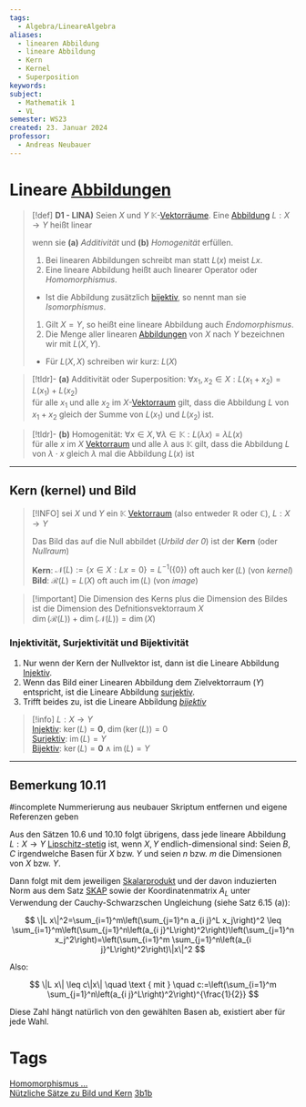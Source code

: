```yaml
---
tags:
  - Algebra/LineareAlgebra
aliases:
  - linearen Abbildung
  - lineare Abbildung
  - Kern
  - Kernel
  - Superposition
keywords: 
subject:
  - Mathematik 1
  - VL
semester: WS23
created: 23. Januar 2024
professor:
  - Andreas Neubauer
---
```

 

# Lineare [Abbildungen](Algebra/Abbild.md)

> [!def] **D1 - LINA)** Seien $X$ und $Y$ $\mathbb{K}$-[Vektorräume](Algebra/Vektorraum.md). Eine [Abbildung](Algebra/Abbild.md) $L: X \rightarrow Y$ heißt linear
> 
> wenn sie **(a)** *Additivität* und **(b)** *Homogenität* erfüllen.
> 
> 1. Bei linearen Abbildungen schreibt man statt $L(x)$ meist $L x$.
> 2. Eine lineare Abbildung heißt auch linearer Operator oder *Homomorphismus*.
> 	- Ist die Abbildung zusätzlich [bijektiv](Algebra/Abbild.md), so nennt man sie *Isomorphismus*.
> 1. Gilt $X=Y$, so heißt eine lineare Abbildung auch *Endomorphismus*.
> 2. Die Menge aller linearen [Abbildungen](Algebra/Abbild.md) von $X$ nach $Y$ bezeichnen wir mit $L(X, Y)$.
> 	- Für $L(X, X)$ schreiben wir kurz: $L(X)$

> [!tldr]- **(a)** Additivität oder Superposition: $\forall x_1, x_2 \in X: L\left(x_1+x_2\right)=L\left(x_1\right)+L\left(x_2\right)$  
> für alle $x_{1}$ und alle $x_{2}$ im $X$-[Vektorraum](Algebra/Vektorraum.md) gilt, dass die Abbildung $L$ von $x_{1}+x_{2}$ gleich der Summe von $L(x_{1})$ und $L(x_{2})$ ist.

> [!tldr]- **(b)** Homogenität: $\forall x \in X, \forall \lambda \in \mathbb{K}: L(\lambda x)=\lambda L(x)$  
> für alle $x$ im $X$ [Vektorraum](Algebra/Vektorraum.md) und alle $\lambda$ aus $\mathbb{K}$ gilt, dass die Abbildung $L$ von $\lambda \cdot x$ gleich $\lambda$ mal die Abbildung $L(x)$ ist

---

## Kern (kernel) und Bild

> [!INFO] sei $X$ und $Y$ ein $\mathbb{K}$ [Vektorraum](Algebra/Vektorraum.md) (also entweder $\mathbb{R}$ oder $\mathbb{C}$), $L: X \to Y$
> 
> Das Bild das auf die Null abbildet (*Urbild der $0$*) ist der **Kern** (oder *Nullraum*) 
>  
> **Kern**: $\mathcal{N}(L):=\{x \in X: L x=0\}=L^{-1}(\{0\})$ oft auch $\operatorname{ker}(L)$ (von *kernel*)
> **Bild**: $\mathcal{R}(L)= L(X)$ oft auch $\operatorname{im}(L)$ (von *image*)

>[!important] Die Dimension des Kerns plus die Dimension des Bildes ist die Dimension des Defnitionsvektorraum $X$  
> $\operatorname{dim}(\mathcal{R}(L))+\operatorname{dim}(\mathcal{N}(L))=\operatorname{dim}(X)$  

### Injektivität, Surjektivität und Bijektivität

1. Nur wenn der Kern der Nullvektor ist, dann ist die Lineare Abbildung [Injektiv](Algebra/Abbild.md).
2. Wenn das Bild einer Linearen Abbildung dem Zielvektorraum ($Y$) entspricht, ist die Lineare Abbildung [surjektiv](Algebra/Abbild.md).
3. Trifft beides zu, ist die Lineare Abbildung *[bijektiv](Algebra/Abbild.md)* 

> [!info] $L: X \to Y$  
> [Injektiv](Algebra/Abbild.md): $\operatorname{ker}(L) = \boldsymbol{0}$, $\operatorname{dim}(\operatorname{ker}(L)) = 0$  
> [Surjektiv](Algebra/Abbild.md): $\operatorname{im}(L) = Y$  
> [Bijektiv](Algebra/Abbild.md): $\operatorname{ker}(L) = \boldsymbol{0} \wedge \operatorname{im}(L) = Y$


---
## Bemerkung 10.11

#incomplete Nummerierung aus neubauer Skriptum entfernen und eigene Referenzen geben

Aus den Sätzen 10.6 und 10.10 folgt übrigens, dass jede lineare Abbildung $L: X \rightarrow Y$ [Lipschitz-stetig](Analysis/Stetigkeit.md) ist, wenn $X, Y$ endlich-dimensional sind:
Seien $B, C$ irgendwelche Basen für $X$ bzw. $Y$ und seien $n$ bzw. $m$ die Dimensionen von $X$ bzw. $Y$.

Dann folgt mit dem jeweiligen [Skalarprodukt](Skalarprodukt.md) und der davon induzierten Norm aus dem Satz [SKAP](Skalarprodukt.md) sowie der Koordinatenmatrix $A_L$ unter Verwendung der Cauchy-Schwarzschen Ungleichung (siehe Satz 6.15 (a)):

$$
\|L x\|^2=\sum_{i=1}^m\left(\sum_{j=1}^n a_{i j}^L x_j\right)^2 \leq \sum_{i=1}^m\left(\sum_{j=1}^n\left(a_{i j}^L\right)^2\right)\left(\sum_{j=1}^n x_j^2\right)=\left(\sum_{i=1}^m \sum_{j=1}^n\left(a_{i j}^L\right)^2\right)\|x\|^2
$$

Also:

$$
\|L x\| \leq c\|x\| \quad \text { mit } \quad c:=\left(\sum_{i=1}^m \sum_{j=1}^n\left(a_{i j}^L\right)^2\right)^{\frac{1}{2}}
$$

Diese Zahl hängt natürlich von den gewählten Basen ab, existiert aber für jede Wahl.

# Tags

[Homomorphismus ...](https://www.youtube.com/watch?v=0wKsFNLR15g)  
[Nützliche Sätze zu Bild und Kern](https://www.youtube.com/watch?v=ub4hx65xpHM)
[3b1b](https://www.youtube.com/watch?v=v8VSDg_WQlA)